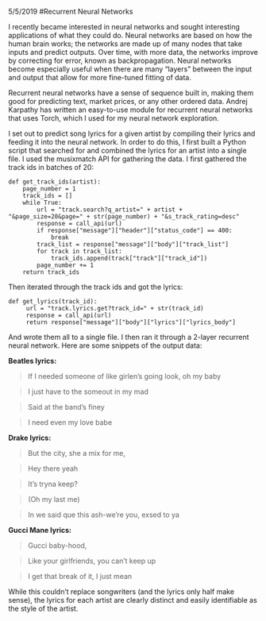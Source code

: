 5/5/2019
#Recurrent Neural Networks

I recently became interested in neural networks and sought interesting applications of what they could do. Neural networks are based on how the human brain works; the networks are made up of many nodes that take inputs and predict outputs. Over time, with more data, the networks improve by correcting for error, known as backpropagation. Neural networks become especially useful when there are many “layers” between the input and output that allow for more fine-tuned fitting of data.

Recurrent neural networks have a sense of sequence built in, making them good for predicting text, market prices, or any other ordered data. Andrej Karpathy has written an easy-to-use module for recurrent neural networks that uses Torch, which I used for my neural network exploration.

I set out to predict song lyrics for a given artist by compiling their lyrics and feeding it into the neural network. In order to do this, I first built a Python script that searched for and combined the lyrics for an artist into a single file. I used the musixmatch API for gathering the data. I first gathered the track ids in batches of 20:

```
def get_track_ids(artist):
    page_number = 1
    track_ids = []
    while True:
        url = "track.search?q_artist=" + artist + "&page_size=20&page=" + str(page_number) + "&s_track_rating=desc"
        response = call_api(url)
        if response["message"]["header"]["status_code"] == 400:
            break
        track_list = response["message"]["body"]["track_list"]
        for track in track_list:
            track_ids.append(track["track"]["track_id"])
        page_number += 1
    return track_ids
```

Then iterated through the track ids and got the lyrics:

```
def get_lyrics(track_id):
     url = "track.lyrics.get?track_id=" + str(track_id)
     response = call_api(url)
     return response["message"]["body"]["lyrics"]["lyrics_body"]
```

And wrote them all to a single file. I then ran it through a 2-layer recurrent neural network. Here are some snippets of the output data:

**Beatles lyrics:**
> If I needed someone of like girlen’s going look, oh my baby

> I just have to the someout in my mad

> Said at the band’s finey

> I need even my love babe

**Drake lyrics:**
> But the city, she a mix for me,

> Hey there yeah

> It’s tryna keep?

> (Oh my last me)

> In we said que this ash-we’re you, exsed to ya

**Gucci Mane lyrics:**
> Gucci baby-hood,

> Like your girlfriends, you can’t keep up

> I get that break of it, I just mean

While this couldn’t replace songwriters (and the lyrics only half make sense), the lyrics for each artist are clearly distinct and easily identifiable as the style of the artist.

